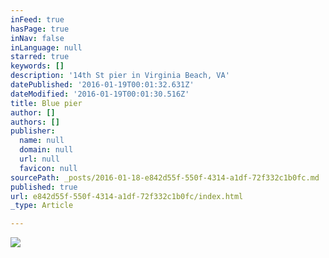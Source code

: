 ```yaml
---
inFeed: true
hasPage: true
inNav: false
inLanguage: null
starred: true
keywords: []
description: '14th St pier in Virginia Beach, VA'
datePublished: '2016-01-19T00:01:32.631Z'
dateModified: '2016-01-19T00:01:30.516Z'
title: Blue pier
author: []
authors: []
publisher:
  name: null
  domain: null
  url: null
  favicon: null
sourcePath: _posts/2016-01-18-e842d55f-550f-4314-a1df-72f332c1b0fc.md
published: true
url: e842d55f-550f-4314-a1df-72f332c1b0fc/index.html
_type: Article

---
```

![](https://the-grid-user-content.s3-us-west-2.amazonaws.com/b275eedc-fc8f-4ebe-9f0f-5bc7a04e987d.jpg)
